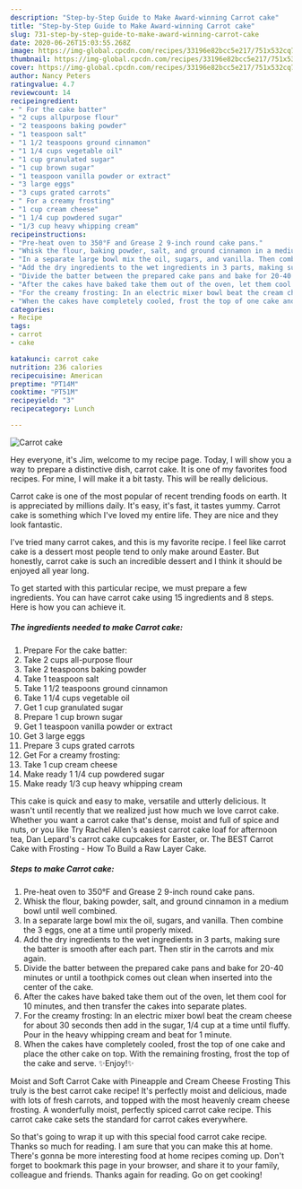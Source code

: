 ```yaml
---
description: "Step-by-Step Guide to Make Award-winning Carrot cake"
title: "Step-by-Step Guide to Make Award-winning Carrot cake"
slug: 731-step-by-step-guide-to-make-award-winning-carrot-cake
date: 2020-06-26T15:03:55.268Z
image: https://img-global.cpcdn.com/recipes/33196e82bcc5e217/751x532cq70/carrot-cake-recipe-main-photo.jpg
thumbnail: https://img-global.cpcdn.com/recipes/33196e82bcc5e217/751x532cq70/carrot-cake-recipe-main-photo.jpg
cover: https://img-global.cpcdn.com/recipes/33196e82bcc5e217/751x532cq70/carrot-cake-recipe-main-photo.jpg
author: Nancy Peters
ratingvalue: 4.7
reviewcount: 14
recipeingredient:
- " For the cake batter"
- "2 cups allpurpose flour"
- "2 teaspoons baking powder"
- "1 teaspoon salt"
- "1 1/2 teaspoons ground cinnamon"
- "1 1/4 cups vegetable oil"
- "1 cup granulated sugar"
- "1 cup brown sugar"
- "1 teaspoon vanilla powder or extract"
- "3 large eggs"
- "3 cups grated carrots"
- " For a creamy frosting"
- "1 cup cream cheese"
- "1 1/4 cup powdered sugar"
- "1/3 cup heavy whipping cream"
recipeinstructions:
- "Pre-heat oven to 350°F and Grease 2 9-inch round cake pans."
- "Whisk the flour, baking powder, salt, and ground cinnamon in a medium bowl until well combined."
- "In a separate large bowl mix the oil, sugars, and vanilla. Then combine the 3 eggs, one at a time until properly mixed."
- "Add the dry ingredients to the wet ingredients in 3 parts, making sure the batter is smooth after each part. Then stir in the carrots and mix again."
- "Divide the batter between the prepared cake pans and bake for 20-40 minutes or until a toothpick comes out clean when inserted into the center of the cake."
- "After the cakes have baked take them out of the oven, let them cool for 10 minutes, and then transfer the cakes into separate plates."
- "For the creamy frosting: In an electric mixer bowl beat the cream cheese for about 30 seconds then add in the sugar, 1/4 cup at a time until fluffy. Pour in the heavy whipping cream and beat for 1 minute."
- "When the cakes have completely cooled, frost the top of one cake and place the other cake on top. With the remaining frosting, frost the top of the cake and serve. ✨Enjoy!✨"
categories:
- Recipe
tags:
- carrot
- cake

katakunci: carrot cake 
nutrition: 236 calories
recipecuisine: American
preptime: "PT14M"
cooktime: "PT51M"
recipeyield: "3"
recipecategory: Lunch

---
```



![Carrot cake](https://img-global.cpcdn.com/recipes/33196e82bcc5e217/751x532cq70/carrot-cake-recipe-main-photo.jpg)

Hey everyone, it's Jim, welcome to my recipe page. Today, I will show you a way to prepare a distinctive dish, carrot cake. It is one of my favorites food recipes. For mine, I will make it a bit tasty. This will be really delicious.

Carrot cake is one of the most popular of recent trending foods on earth. It is appreciated by millions daily. It's easy, it's fast, it tastes yummy. Carrot cake is something which I've loved my entire life. They are nice and they look fantastic.

I&#39;ve tried many carrot cakes, and this is my favorite recipe. I feel like carrot cake is a dessert most people tend to only make around Easter. But honestly, carrot cake is such an incredible dessert and I think it should be enjoyed all year long.


To get started with this particular recipe, we must prepare a few ingredients. You can have carrot cake using 15 ingredients and 8 steps. Here is how you can achieve it.

<!--inarticleads1-->

##### The ingredients needed to make Carrot cake:

1. Prepare  For the cake batter:
1. Take 2 cups all-purpose flour
1. Take 2 teaspoons baking powder
1. Take 1 teaspoon salt
1. Take 1 1/2 teaspoons ground cinnamon
1. Take 1 1/4 cups vegetable oil
1. Get 1 cup granulated sugar
1. Prepare 1 cup brown sugar
1. Get 1 teaspoon vanilla powder or extract
1. Get 3 large eggs
1. Prepare 3 cups grated carrots
1. Get  For a creamy frosting:
1. Take 1 cup cream cheese
1. Make ready 1 1/4 cup powdered sugar
1. Make ready 1/3 cup heavy whipping cream


This cake is quick and easy to make, versatile and utterly delicious. It wasn&#39;t until recently that we realized just how much we love carrot cake. Whether you want a carrot cake that&#39;s dense, moist and full of spice and nuts, or you like Try Rachel Allen&#39;s easiest carrot cake loaf for afternoon tea, Dan Lepard&#39;s carrot cake cupcakes for Easter, or. The BEST Carrot Cake with Frosting - How To Build a Raw Layer Cake. 

<!--inarticleads2-->

##### Steps to make Carrot cake:

1. Pre-heat oven to 350°F and Grease 2 9-inch round cake pans.
1. Whisk the flour, baking powder, salt, and ground cinnamon in a medium bowl until well combined.
1. In a separate large bowl mix the oil, sugars, and vanilla. Then combine the 3 eggs, one at a time until properly mixed.
1. Add the dry ingredients to the wet ingredients in 3 parts, making sure the batter is smooth after each part. Then stir in the carrots and mix again.
1. Divide the batter between the prepared cake pans and bake for 20-40 minutes or until a toothpick comes out clean when inserted into the center of the cake.
1. After the cakes have baked take them out of the oven, let them cool for 10 minutes, and then transfer the cakes into separate plates.
1. For the creamy frosting: In an electric mixer bowl beat the cream cheese for about 30 seconds then add in the sugar, 1/4 cup at a time until fluffy. Pour in the heavy whipping cream and beat for 1 minute.
1. When the cakes have completely cooled, frost the top of one cake and place the other cake on top. With the remaining frosting, frost the top of the cake and serve. ✨Enjoy!✨


Moist and Soft Carrot Cake with Pineapple and Cream Cheese Frosting This truly is the best carrot cake recipe! It&#39;s perfectly moist and delicious, made with lots of fresh carrots, and topped with the most heavenly cream cheese frosting. A wonderfully moist, perfectly spiced carrot cake recipe. This carrot cake cake sets the standard for carrot cakes everywhere. 

So that's going to wrap it up with this special food carrot cake recipe. Thanks so much for reading. I am sure that you can make this at home. There's gonna be more interesting food at home recipes coming up. Don't forget to bookmark this page in your browser, and share it to your family, colleague and friends. Thanks again for reading. Go on get cooking!
